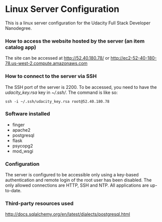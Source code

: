 # Linux Server Configuration

This is a linux server configuration for the Udacity Full Stack Developer Nanodegree.

### How to access the website hosted by the server (an item catalog app)

The site can be accessed at http://52.40.180.78/ or http://ec2-52-40-180-78.us-west-2.compute.amazonaws.com

### How to connect to the server via SSH

The SSH port of the server is 2200. To be accessed, you need to have the *udacity_key.rsa* key in *~/.ssh/*. The command is like so:

```
ssh -i ~/.ssh/udacity_key.rsa root@52.40.180.78
```

### Software installed

* finger
* apache2
* postgresql
* flask
* psycopg2
* mod_wsgi


### Configuration 

The server is configured to be accessible only using a key-based authentication and remote login of the root user has been disabled. The only allowed connections are HTTP, SSH and NTP. All applications are up-to-date.

### Third-party resources used

http://docs.sqlalchemy.org/en/latest/dialects/postgresql.html
